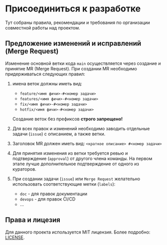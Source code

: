 # Присоединиться к разработке

Тут собраны правила, рекомендации и требования по организации совместной работы над проектом.

## Предложение изменений и исправлений (Merge Request)

Изменение основной ветки кода `main` осуществляется через создание и принятие MR (Merge Request). При создании MR необходимо придерживаться следующих правил:

1. имена веток должны иметь вид:
    * `feature/<имя фичи>-#<номер задачи>`
    * `features/<имя фичи>-#<номер задачи>`
    * `fix/<имя фичи>-#<номер задачи>`
    * `hotfix/<имя фичи>-#<номер задачи>`

    Создание веток без префиксов **строго запрещено!**

1. Для всех правок и изменений необходимо заводить отдельные задачи (`issue`) с описанием, а также ветки.

1. Заголовок MR должен иметь вид: `<краткое описание> #<номер задачи>`

1. Для принятия изменения из ветки требуется ревью и подтверждение (`approval`) от другого члена команды. На первом этапе лучше дополнительное подтверждение от одного из кураторов.

1. При создании задачи (`issue`) или `Merge Request` желательно использовать соответствующие метки (`labels`):
    * `doc` - для правок документации
    * `devops` - для правок CI/CD
    * ...

## Права и лицезия

Для данного проекта используется MIT лицензия. Более подробно: [LICENSE][].

[LICENSE]: LICENSE
